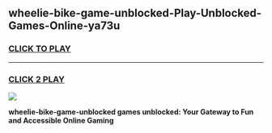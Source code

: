 
## wheelie-bike-game-unblocked-Play-Unblocked-Games-Online-ya73u
<h3>
<a href="https://premium76.site?title=wheelie-bike-game-unblocked&ref=25A">CLICK TO PLAY</a></h3>
<hr>

<h3>
<a href="https://premium76.site?title=wheelie-bike-game-unblocked&ref=25A">CLICK 2 PLAY</a>
  
</h3>

<a href="https://premium76.site?title=wheelie-bike-game-unblocked&ref=25A"><img src="https://clearcache.store/games.png"></a>


**wheelie-bike-game-unblocked games unblocked: Your Gateway to Fun and Accessible Online Gaming**

